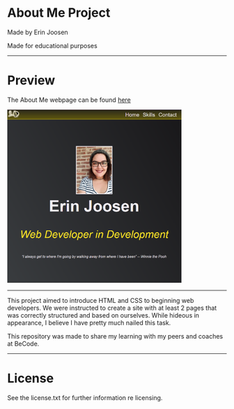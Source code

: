 # About Me Project

Made by Erin Joosen

Made for educational purposes

---

# Preview

The About Me webpage can be found <a href="https://calliyope.github.io/index.html"> here</a>
 
<a href="https://calliyope.github.io/index.html"> <img src="images/AboutMe-Preview.png" alt="About Me Page Preview" width="400">
</a> 

---

This project aimed to introduce HTML and CSS to beginning web developers. We were instructed to create a site with at least 2 pages that was correctly structured and based on ourselves. While hideous in appearance, I believe I have pretty much nailed this task.  

This repository was made to share my learning with my peers and coaches at BeCode. 

---

# License

See the license.txt for further information re licensing. 
